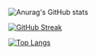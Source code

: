 <!--
**Poromer/Poromer** is a ✨ _special_ ✨ repository because its `README.md` (this file) appears on your GitHub profile.

Here are some ideas to get you started:

- 🔭 I’m currently working on ...
- 🌱 I’m currently learning ...
- 👯 I’m looking to collaborate on ...
- 🤔 I’m looking for help with ...
- 💬 Ask me about ...
- 📫 How to reach me: ...
- 😄 Pronouns: ...
- ⚡ Fun fact: ...
-->


![Anurag's GitHub stats](https://github-readme-stats.vercel.app/api?username=Poromer&show_icons=true&theme=tokyonight&bg_color=00000000)

[![GitHub Streak](https://streak-stats.demolab.com?user=Poromer&theme=tokyonight&bg_color=00000000)](https://git.io/streak-stats)

[![Top Langs](https://github-readme-stats.vercel.app/api/top-langs/?username=Poromer&theme=tokyonight&bg_color=00000000)](https://github.com/anuraghazra/github-readme-stats)
